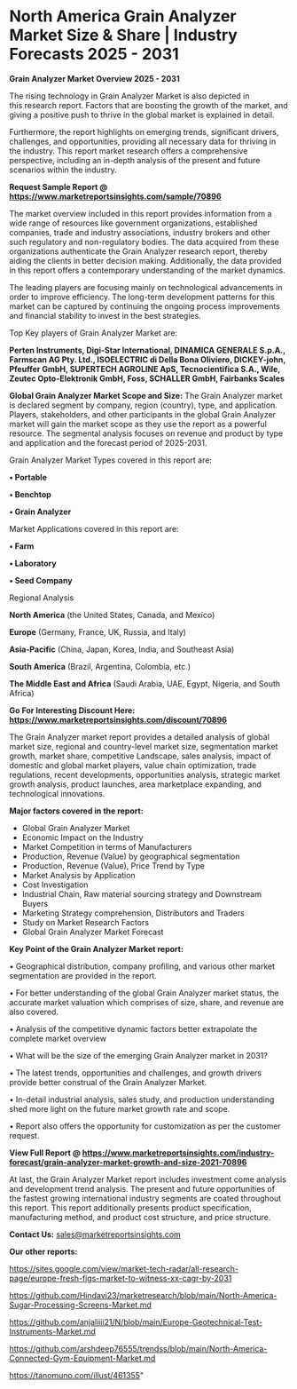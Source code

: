 # North America Grain Analyzer Market Size & Share | Industry Forecasts 2025 - 2031

<Strong> Grain Analyzer Market Overview 2025 - 2031</strong>

The rising technology in Grain Analyzer Market is also depicted in this research report. Factors that are boosting the growth of the market, and giving a positive push to thrive in the global market is explained in detail.

Furthermore, the report highlights on emerging trends, significant drivers, challenges, and opportunities, providing all necessary data for thriving in the industry. This report market research offers a comprehensive perspective, including an in-depth analysis of the present and future scenarios within the industry.

<strong>Request Sample Report @ <a href=https://www.marketreportsinsights.com/sample/70896>https://www.marketreportsinsights.com/sample/70896</a></strong>

The market overview included in this report provides information from a wide range of resources like government organizations, established companies, trade and industry associations, industry brokers and other such regulatory and non-regulatory bodies. The data acquired from these organizations authenticate the Grain Analyzer research report, thereby aiding the clients in better decision making. Additionally, the data provided in this report offers a contemporary understanding of the market dynamics.

The leading players are focusing mainly on technological advancements in order to improve efficiency. The long-term development patterns for this market can be captured by continuing the ongoing process improvements and financial stability to invest in the best strategies.

Top Key players of Grain Analyzer Market are:

<strong>Perten Instruments, Digi-Star International, DINAMICA GENERALE S.p.A., Farmscan AG Pty. Ltd., ISOELECTRIC di Della Bona Oliviero, DICKEY-john, Pfeuffer GmbH, SUPERTECH AGROLINE ApS, Tecnocientifica S.A., Wile, Zeutec Opto-Elektronik GmbH, Foss, SCHALLER GmbH, Fairbanks Scales</strong>

<strong><b>Global Grain Analyzer Market Scope and Size:</b></strong>
The Grain Analyzer market is declared segment by company, region (country), type, and application. Players, stakeholders, and other participants in the global Grain Analyzer market will gain the market scope as they use the report as a powerful resource. The segmental analysis focuses on revenue and product by type and application and the forecast period of 2025-2031.

Grain Analyzer Market Types covered in this report are:

<strong>• Portable

• Benchtop

• Grain Analyzer</strong>

Market Applications covered in this report are:

<strong>• Farm

• Laboratory

• Seed Company</strong> 

Regional Analysis

<strong>North America</strong> (the United States, Canada, and Mexico)

<strong>Europe</strong> (Germany, France, UK, Russia, and Italy)

<strong>Asia-Pacific</strong> (China, Japan, Korea, India, and Southeast Asia)

<strong>South America</strong> (Brazil, Argentina, Colombia, etc.)

<strong>The Middle East and Africa</strong> (Saudi Arabia, UAE, Egypt, Nigeria, and South Africa)

<strong>Go For Interesting Discount Here: <a href=https://www.marketreportsinsights.com/discount/70896>https://www.marketreportsinsights.com/discount/70896</a></strong>

The Grain Analyzer market report provides a detailed analysis of global market size, regional and country-level market size, segmentation market growth, market share, competitive Landscape, sales analysis, impact of domestic and global market players, value chain optimization, trade regulations, recent developments, opportunities analysis, strategic market growth analysis, product launches, area marketplace expanding, and technological innovations.

<strong><b>Major factors covered in the report:</b></strong>
<ul>
  <li>Global Grain Analyzer Market </li>
  <li>Economic Impact on the Industry</li>
  <li>Market Competition in terms of Manufacturers</li>
  <li>Production, Revenue (Value) by geographical segmentation</li>
  <li>Production, Revenue (Value), Price Trend by Type</li>
  <li>Market Analysis by Application</li>
  <li>Cost Investigation</li>
  <li>Industrial Chain, Raw material sourcing strategy and Downstream Buyers</li>
  <li>Marketing Strategy comprehension, Distributors and Traders</li>
  <li>Study on Market Research Factors</li>
  <li>Global Grain Analyzer Market Forecast</li>
</ul>

<strong><b>Key Point of the Grain Analyzer Market report:</b></strong>

• Geographical distribution, company profiling, and various other market segmentation are provided in the report.

• For better understanding of the global Grain Analyzer market status, the accurate market valuation which comprises of size, share, and revenue are also covered.

• Analysis of the competitive dynamic factors better extrapolate the complete market overview

• What will be the size of the emerging Grain Analyzer market in 2031?

• The latest trends, opportunities and challenges, and growth drivers provide better construal of the Grain Analyzer Market.

• In-detail industrial analysis, sales study, and production understanding shed more light on the future market growth rate and scope.

• Report also offers the opportunity for customization as per the customer request.

<strong><b>View Full Report @ <a href=https://www.marketreportsinsights.com/industry-forecast/grain-analyzer-market-growth-and-size-2021-70896>https://www.marketreportsinsights.com/industry-forecast/grain-analyzer-market-growth-and-size-2021-70896</a></b></strong>


At last, the Grain Analyzer Market report includes investment come analysis and development trend analysis. The present and future opportunities of the fastest growing international industry segments are coated throughout this report. This report additionally presents product specification, manufacturing method, and product cost structure, and price structure.

<strong>Contact Us:</strong>
sales@marketreportsinsights.com

<strong>Our other reports:</strong>

<a href=https://sites.google.com/view/market-tech-radar/all-research-page/europe-fresh-figs-market-to-witness-xx-cagr-by-2031>https://sites.google.com/view/market-tech-radar/all-research-page/europe-fresh-figs-market-to-witness-xx-cagr-by-2031</a>

<a href=https://github.com/Hindavi23/marketresearch/blob/main/North-America-Sugar-Processing-Screens-Market.md>https://github.com/Hindavi23/marketresearch/blob/main/North-America-Sugar-Processing-Screens-Market.md</a>

<a href=https://github.com/anjaliiii21/N/blob/main/Europe-Geotechnical-Test-Instruments-Market.md>https://github.com/anjaliiii21/N/blob/main/Europe-Geotechnical-Test-Instruments-Market.md</a>

<a href=https://github.com/arshdeep76555/trendss/blob/main/North-America-Connected-Gym-Equipment-Market.md>https://github.com/arshdeep76555/trendss/blob/main/North-America-Connected-Gym-Equipment-Market.md</a>

<a href=https://tanomuno.com/illust/461355>https://tanomuno.com/illust/461355</a>"
